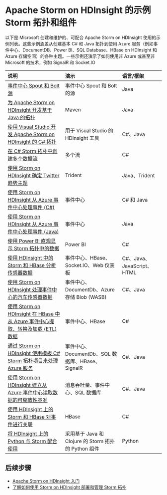 <properties
    pageTitle="HDInsight 上的示例 Apache Storm 拓扑 | Azure"
    description="使用 Apache Storm on HDInsight 创建和测试的示例 Storm 拓扑列表，包括基本 C# 和 Java 拓扑，以及事件中心的用法。"
    services="hdinsight"
    documentationcenter=""
    author="Blackmist"
    manager="jhubbard"
    editor="cgronlun"
    tags="azure-portal" />
<tags
    ms.assetid="f9b1bdff-5928-4705-a76d-52fd200917cb"
    ms.service="hdinsight"
    ms.devlang="na"
    ms.topic="article"
    ms.tgt_pltfrm="na"
    ms.workload="big-data"
    ms.date="11/08/2016"
    wacn.date="01/25/2017"
    ms.author="larryfr" />

# Apache Storm on HDInsight 的示例 Storm 拓扑和组件

以下是 Microsoft 创建和维护的、可配合 Apache Storm on HDInsight 使用的示例列表。这些示例涵盖从创建基本 C# 和 Java 拓扑到使用 Azure 服务（例如事件中心、DocumentDB、Power BI、SQL Database、HBase on HDInsight 和 Azure 存储空间）的各种主题。一些示例还演示了如何使用非 Azure 或甚至非 Microsoft 的技术，例如 SignalR 和 Socket.IO

| 说明 | 演示 | 语言/框架 |
|:--- |:--- |:--- |
| [事件中心 Spout 和 Bolt 源](https://github.com/apache/storm/tree/master/external/storm-eventhubs) |事件中心 Spout 和 Bolt 的源 |Java |
| [为 Apache Storm on HDInsight 开发基于 Java 的拓扑][5797064f] |Maven |Java |
| [使用 Visual Studio 开发 Apache Storm on HDInsight 的 C# 拓扑][16fce2d1] |用于 Visual Studio 的 HDInsight 工具 |C#、Java |
| [在 C# Storm 拓朴中创建多个数据流][ec5a4064] |多个流 |C# |
| [使用 Storm on HDInsight 确定 Twitter 趋势主题][3c86c7c8] |Trident |Java、Trident |
| [使用 Storm on HDInsight 从 Azure 事件中心处理事件 (C#)][844d1d81] |事件中心 |C# 和 Java |
| [使用 Storm on HDInsight 从 Azure 事件中心处理事件 (Java)](/documentation/articles/hdinsight-storm-develop-java-event-hub-topology/) |事件中心 |Java |
| [使用 Power Bi 直观显示 Storm 拓扑中的数据][94d15238] |Power BI |C# |
| [使用 HDInsight 中的 Storm 和 HBase 分析传感器数据][ab894747] |事件中心、HBase、Socket.IO、Web 仪表板 |C#、Java、JavaScript、HTML |
| [使用 Storm on HDInsight 处理事件中心的汽车传感器数据][246ee964] |事件中心、DocumentDb、Azure 存储 Blob (WASB) |C#、Java |
| [使用 Storm on HDInsight 在 HBase 中从 Azure 事件中心提取、转换及加载 (ETL) 数据][b4b68194] |事件中心、HBase |C# |
| [通过 Storm on HDInsight 使用模板 C# Storm 拓朴项目来处理 Azure 服务][ce0c02a2] |事件中心、DocumentDb、SQL 数据库、HBase、SignalR |C#、Java |
| [使用 Storm on HDInsight 建立从 Azure 事件中心读取数据的可缩放性基准][d6c540e3] |消息吞吐量、事件中心、SQL 数据库 |C#、Java |
| [使用 HDInsight 上的 Storm 和 HBase 对事件进行关联](/documentation/articles/hdinsight-storm-correlation-topology/) |HBase |C# |
| [将 HDInsight 上的 Python 与 Storm 配合使用](/documentation/articles/hdinsight-storm-develop-python-topology/) |采用基于 Java 和 Clojure 的 Storm 拓扑的 Python 组件 |Python |

## 后续步骤

* [Apache Storm on HDInsight 入门][2b8c3488]
* [了解如何使用 Storm on HDInsight 部署和管理 Storm 拓扑][6eb0d3b8]

[2b8c3488]: /documentation/articles/hdinsight-apache-storm-tutorial-get-started-linux/ "了解如何创建 Storm on HDInsight 群集，以及如何使用 Storm 仪表板来部署示例拓扑。"
[6eb0d3b8]: /documentation/articles/hdinsight-storm-deploy-monitor-topology/ "了解如何使用基于 Web 的 Storm 仪表板和 Storm UI 或 HDInsight Tools for Visual Studio 来部署和管理拓扑。"
[16fce2d1]: /documentation/articles/hdinsight-storm-develop-csharp-visual-studio-topology/ "了解如何使用用于 Visual Studio 的 HDInsight 工具创建 C# Storm 拓扑。"
[5797064f]: /documentation/articles/hdinsight-storm-develop-java-topology/ "了解如何通过创建一个基本的单词计数拓扑，使用 Maven 以 Java 语言创建 Storm 拓扑。"
[94d15238]: /documentation/articles/hdinsight-storm-power-bi-topology/ "演示如何从 C# 拓扑将数据写入 Power BI，然后基于这些数据创建图表和仪表板。"
[ec5a4064]: https://github.com/Blackmist/csharp-storm-example "演示一个执行单词计数的基本 Storm 拓扑（以 C# 实现）。此外，还演示如何在一个 C# 拓扑中创建多个数据流。"
[844d1d81]: /documentation/articles/hdinsight-storm-develop-csharp-event-hub-topology/ "了解如何使用 Storm on HDInsight 从 Azure 事件中心读取和写入数据。"
[ab894747]: /documentation/articles/hdinsight-storm-sensor-data-analysis/ "了解如何使用 Apache Storm on HDInsight 处理来自 Azure 事件中心的传感器数据，使用 D3.js 可视化这些数据，然后（可选）将数据存储到 HBase。"
[3c86c7c8]: /documentation/articles/hdinsight-storm-twitter-trending/ "了解如何使用 Trident 创建 Storm 拓扑，以便确定有关 Twitter 的趋势主题（基于 hashtags）。"
[246ee964]: /documentation/articles/hdinsight-storm-iot-eventhub-documentdb/ "了解如何使用 Storm 拓扑从 Azure 事件中心读取消息，从 DocumentDB 读取数据参考文档，并将数据保存到 Azure 存储空间。"
[d6c540e3]: https://github.com/hdinsight/hdinsight-storm-examples/blob/master/EventCountExample "用于演示使用 Apache Storm on HDInsight 从 Azure 事件中心读取数据以及将数据存储到 SQL 数据库时的吞吐量的多个拓扑。"
[b4b68194]: https://github.com/hdinsight/hdinsight-storm-examples/blob/master/RealTimeETLExample "了解如何从 Azure 事件中心读取数据，聚合并转换数据，然后将数据存储到 HBase on HDInsight。"
[ce0c02a2]: https://github.com/hdinsight/hdinsight-storm-examples/tree/master/templates/HDInsightStormExamples "此项目包含用来与各种 Azure 服务（例如事件中心、DocumentDB 和 SQL 数据库）进行交互的 spout、bolt 和拓扑的模板。"

<!---HONumber=Mooncake_0120_2017-->
<!--Update_Description: update from ASM to ARM-->